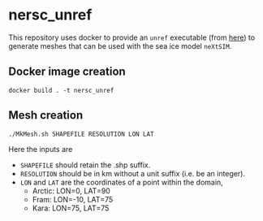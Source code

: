 # nersc_unref
This repository uses docker to provide an `unref` executable (from [here](https://git.immc.ucl.ac.be/unref/unref)) to generate meshes that can be used with the sea ice model `neXtSIM`.

## Docker image creation
```
docker build . -t nersc_unref
```

## Mesh creation
```
./MkMesh.sh SHAPEFILE RESOLUTION LON LAT
```
Here the inputs are
- `SHAPEFILE` should retain the .shp suffix.
- `RESOLUTION` should be in km without a unit suffix (i.e. be an integer).
- `LON` and `LAT` are the coordinates of a point within the domain,
  - Arctic: LON=0,   LAT=90
  - Fram:   LON=-10, LAT=75
  - Kara:   LON=75,  LAT=75
